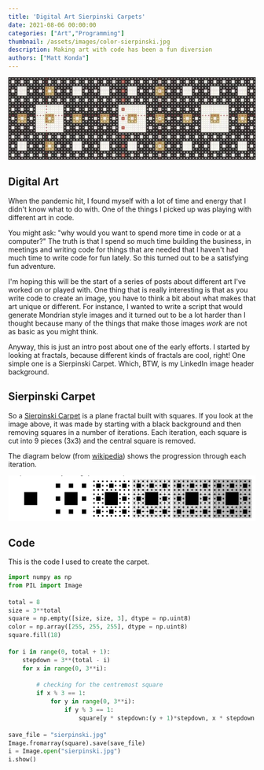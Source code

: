 ```yaml
---
title: 'Digital Art Sierpinski Carpets'
date: 2021-08-06 00:00:00
categories: ["Art","Programming"]
thumbnail: /assets/images/color-sierpinski.jpg
description: Making art with code has been a fun diversion
authors: ["Matt Konda"]
---
```


![Sierpinski](/assets/images/color-sierpinski.jpg)

## Digital Art

When the pandemic hit, I found myself with a lot of time and energy
that I didn't know what to do with.  One of the things I picked up
was playing with different art in code.

You might ask: "why would
you want to spend more time in code or at a computer?"  The truth
is that I spend so much time building the business, in meetings and
writing code for things that are needed that I haven't had much
time to write code for fun lately.  So this turned out to be a
satisfying fun adventure.

I'm hoping this will be the start of a series of posts about different
art I've worked on or played with.  One thing that is really interesting
is that as you write code to create an image, you have to think a bit
about what makes that art unique or different.  For instance, I wanted
to write a script that would generate Mondrian style images and it
turned out to be a lot harder than I thought because many of the things
that make those images *work* are not as basic as you might think.

Anyway, this is just an intro post about one of the early efforts.  I
started by looking at fractals, because different kinds of fractals
are cool, right!  One simple one is a Sierpinski Carpet.  Which, BTW,
is my LinkedIn image header background.

## Sierpinski Carpet

So a [Sierpinski Carpet](https://en.wikipedia.org/wiki/Sierpiński_carpet)
is a plane fractal built with squares.  If you look at the image above, it
was made by starting with a black background and then removing squares in 
a number of iterations.  Each iteration, each square is cut into 9 pieces
(3x3) and the central square is removed.

The diagram below (from [wikipedia](https://en.wikipedia.org/wiki/Sierpiński_carpet)) 
shows the progression through each iteration.

![Progression](/assets/images/sierpinski-rounds.png)

## Code

This is the code I used to create the carpet.

```python
import numpy as np 
from PIL import Image 

total = 8
size = 3**total 
square = np.empty([size, size, 3], dtype = np.uint8) 
color = np.array([255, 255, 255], dtype = np.uint8) 
square.fill(18) 
  
for i in range(0, total + 1): 
    stepdown = 3**(total - i) 
    for x in range(0, 3**i): 
          
        # checking for the centremost square 
        if x % 3 == 1: 
            for y in range(0, 3**i): 
                if y % 3 == 1: 
                    square[y * stepdown:(y + 1)*stepdown, x * stepdown:(x + 1)*stepdown] = color 
  
save_file = "sierpinski.jpg"
Image.fromarray(square).save(save_file) 
i = Image.open("sierpinski.jpg") 
i.show() 
```

